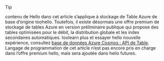 > [!TIP]
> contenu de Hello dans cet article s’applique à stockage de Table Azure de base d’origine toohello. Toutefois, il existe désormais une offre premium de stockage de tables Azure en version préliminaire publique qui propose des tables optimisées pour le débit, la distribution globale et les index secondaires automatiques. toolearn plus et essayer hello nouvelle expérience, consultez [base de données Azure Cosmos : API de Table](https://aka.ms/premiumtables). Langage de programmation de cet article n’est pas encore pris en charge dans l’offre premium hello, mais sera ajoutée dans hello futures.
>
